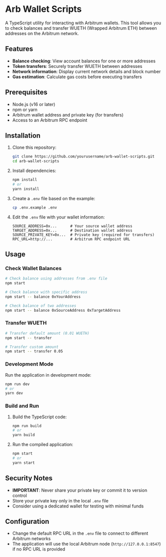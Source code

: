 # Arb Wallet Scripts

A TypeScript utility for interacting with Arbitrum wallets. This tool allows you to check balances and transfer WUETH (Wrapped Arbitrum ETH) between addresses on the Arbitrum network.

## Features

- **Balance checking**: View account balances for one or more addresses
- **Token transfers**: Securely transfer WUETH between addresses
- **Network information**: Display current network details and block number
- **Gas estimation**: Calculate gas costs before executing transfers

## Prerequisites

- Node.js (v16 or later)
- npm or yarn
- Arbitrum wallet address and private key (for transfers)
- Access to an Arbitrum RPC endpoint

## Installation

1. Clone this repository:
   ```bash
   git clone https://github.com/yourusername/arb-wallet-scripts.git
   cd arb-wallet-scripts
   ```

2. Install dependencies:
   ```bash
   npm install
   # or
   yarn install
   ```

3. Create a `.env` file based on the example:
   ```bash
   cp .env.example .env
   ```

4. Edit the `.env` file with your wallet information:
   ```
   SOURCE_ADDRESS=0x...      # Your source wallet address
   TARGET_ADDRESS=0x...      # Destination wallet address
   SOURCE_PRIVATE_KEY=0x...  # Private key (required for transfers)
   RPC_URL=http://...        # Arbitrum RPC endpoint URL
   ```

## Usage

### Check Wallet Balances

```bash
# Check balance using addresses from .env file
npm start

# Check balance with specific address
npm start -- balance 0xYourAddress

# Check balance of two addresses
npm start -- balance 0xSourceAddress 0xTargetAddress
```

### Transfer WUETH

```bash
# Transfer default amount (0.01 WUETH)
npm start -- transfer

# Transfer custom amount
npm start -- transfer 0.05
```

### Development Mode

Run the application in development mode:

```bash
npm run dev
# or
yarn dev
```

### Build and Run

1. Build the TypeScript code:
   ```bash
   npm run build
   # or
   yarn build
   ```

2. Run the compiled application:
   ```bash
   npm start
   # or
   yarn start
   ```

## Security Notes

- **IMPORTANT**: Never share your private key or commit it to version control
- Store your private key only in the local `.env` file
- Consider using a dedicated wallet for testing with minimal funds

## Configuration

- Change the default RPC URL in the `.env` file to connect to different Arbitrum networks
- The application will use the local Arbitrum node (`http://127.0.0.1:8547`) if no RPC URL is provided
